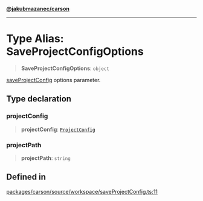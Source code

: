 [**@jakubmazanec/carson**](../README.md)

---

# Type Alias: SaveProjectConfigOptions

> **SaveProjectConfigOptions**: `object`

[saveProjectConfig](../functions/saveProjectConfig.md) options parameter.

## Type declaration

### projectConfig

> **projectConfig**: [`ProjectConfig`](ProjectConfig.md)

### projectPath

> **projectPath**: `string`

## Defined in

[packages/carson/source/workspace/saveProjectConfig.ts:11](https://github.com/jakubmazanec/tools/blob/077fa4993ebe623b1c463499cc41912353ae6eb1/packages/carson/source/workspace/saveProjectConfig.ts#L11)
